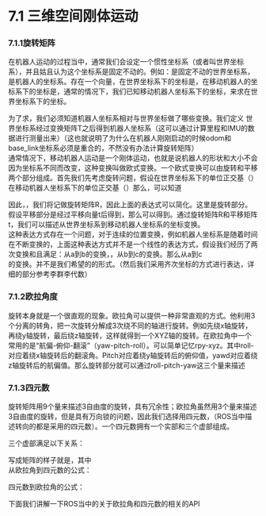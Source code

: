 # 7.1 三维空间刚体运动

### 7.1.1旋转矩阵

  
在机器人运动的过程当中，通常我们会设定一个惯性坐标系（或者叫世界坐标系），并且姑且认为这个坐标系是固定不动的。例如：是固定不动的世界坐标系，是机器人的坐标系。存在一个向量，在世界坐标系下的坐标是，在移动机器人的坐标系下的坐标是，通常的情况下，我们已知移动机器人坐标系下的坐标，来求在世界坐标系下的坐标。

为了求，我们必须知道机器人坐标系相对与世界坐标做了哪些变换。我们定义  世界坐标系经过变换矩阵T之后得到机器人坐标系（这可以通过计算里程和IMU的数据进行测量出来）（这也就说明了为什么在机器人刚刚启动的时候odom和base\_link坐标系必须是重合的，不然没有办法计算旋转矩阵）  
通常情况下，移动机器人运动是一个刚体运动，也就是说机器人的形状和大小不会因为坐标系不同而改变，这种变换叫做欧式变换。一个欧式变换可以由旋转和平移两个部分组成。首先我们先考虑旋转问题，假设在世界坐标系下的单位正交基（）在移动机器人坐标系下的单位正交基（）那么，可以知道

因此，，我们将记做旋转矩阵R，因此上面的表达式可以简化。这里是旋转部分。假设平移部分是经过平移向量t后得到，那么可以得到。通过旋转矩阵R和平移矩阵t，我们可以描述从世界坐标系到移动机器人坐标系的坐标变换。  
这种表达方式存在一个问题，对于连续的位置变换，例如机器人坐标系是随着时间在不断变换的，上面这种表达方式并不是一个线性的表达方式，假设我们经历了两次变换和且满足：从a到b的变换，，从b到c的变换。那么从a到c  
的变换。并不是我们希望的的形式。（然后我们采用齐次坐标的方式进行表达，详细的部分参考李群李代数）



### 7.1.2欧拉角度 

旋转本身就是一个很直观的现象。欧拉角可以提供一种非常直观的方式。他利用3个分离的转角，把一次旋转分解成3次绕不同的轴进行旋转。例如先绕x轴旋转，再绕y轴旋转，最后绕z轴旋转，这样就得到一个XYZ轴的旋转。在欧拉角中一个常用的是“航偏-俯仰-翻滚”（yaw-pitch-roll）。可以简单记忆rpy-xyz。其中roll-对应着绕x轴旋转后的翻滚角。Pitch对应着绕y轴旋转后的俯仰值，yawd对应着绕z轴旋转后的航偏值。那么旋转部分就可以通过roll-pitch-yaw这三个量来描述



### 7.1.3四元数

  
旋转矩阵用9个量来描述3自由度的旋转，具有冗余性；欧拉角虽然用3个量来描述3自由度的旋转，但是具有万向锁的问题，因此我们选择用四元数，（ROS当中描述转向的都是采用的四元数）。一个四元数拥有一个实部和三个虚部组成。

三个虚部满足以下关系：

写成矩阵的样子就是，其中  
从欧拉角到四元数的公式：

四元数到欧拉角的公式：

下面我们讲解一下ROS当中的关于欧拉角和四元数的相关的API

